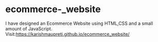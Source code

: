# ecommerce-_website
I have designed an Ecommerce Website using HTML,CSS and a small amount of JavaScript.
Visit:https://karishmaupreti.github.io/ecommerce_website/
